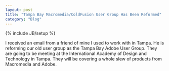 ```yaml
---
layout: post
title: "Tampa Bay Macromedia/ColdFusion User Group Has Been Reformed"
category: "Blog"
---
```

{% include JB/setup %}

I received an email from a friend of mine I used to work with in Tampa. He is reforming our old user group as the Tampa Bay Adobe User Group. They are going to be meeting at the International Academy of Design and Technology in Tampa. They will be covering a whole slew of products from Macromedia and Adobe.